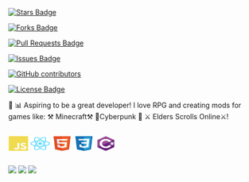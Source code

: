 <a align="center" alt="Caio-Stars" href="https://github.com/CaioBrum/stargazers"><img src="https://img.shields.io/github/stars/abhisheknaiidu/awesome-github-profile-readme" alt="Stars Badge"/></a>

<a align="center" alt="Caio-Forks" href="https://github.com/CaioBrum/network/members"><img src="https://img.shields.io/github/forks/abhisheknaiidu/awesome-github-profile-readme" alt="Forks Badge"/></a>

<a align="center" alt="Caio-Pulls" href="https://github.com/abhisheknaiidu/CaioBrum/pulls"><img src="https://img.shields.io/github/issues-pr/abhisheknaiidu/awesome-github-profile-readme" alt="Pull Requests Badge"/></a>

<a align="center" alt="Caio-Issues" href="https://github.com/abhisheknaiidu/CaioBrum/issues"><img src="https://img.shields.io/github/issues/abhisheknaiidu/awesome-github-profile-readme" alt="Issues Badge"/></a>

<a align="center" alt="Caio-Contributors" href="https://github.com/abhisheknaiidu/CaioBrum/graphs/contributors"><img alt="GitHub contributors" src="https://img.shields.io/github/contributors/abhisheknaiidu/awesome-github-profile-readme?color=2b9348"></a>

<a align="center" alt="Caio-Blob" href="https://github.com/CaioBrum/blob/master/LICENSE"><img src="https://img.shields.io/github/license/abhisheknaiidu/awesome-github-profile-readme?color=2b9348" alt="License Badge"/></a>

🔬 📊 Aspiring to be a great developer! 
I love RPG and creating mods for games like:
            ⚒️ Minecraft⚒️
            🎴Cyberpunk 🎴
        ⚔️ Elders Scrolls Online⚔️!

<div style="display: inline_block"><br>
  <img align="center" alt="Caio-Js" height="30" width="40" src="https://raw.githubusercontent.com/devicons/devicon/master/icons/javascript/javascript-plain.svg">
  <img align="center" alt="Caio-React" height="30" width="40" src="https://raw.githubusercontent.com/devicons/devicon/master/icons/react/react-original.svg">
  <img align="center" alt="Caio-HTML" height="30" width="40" src="https://raw.githubusercontent.com/devicons/devicon/master/icons/html5/html5-original.svg">
  <img align="center" alt="Caio-CSS" height="30" width="40" src="https://raw.githubusercontent.com/devicons/devicon/master/icons/css3/css3-original.svg">
  <img align="center" alt="Caio-Csharp" height="30" width="40" src="https://raw.githubusercontent.com/devicons/devicon/master/icons/csharp/csharp-original.svg">
</div>
  
  ##
 
<div> 
  <a href="https://instagram.com/insta_caiobrum" target="_blank"><img src="https://img.shields.io/badge/-Instagram-%23E4405F?style=for-the-badge&logo=instagram&logoColor=white" target="_blank"></a>
  <a href = "mailto:caiobrumgiga@gmail.com"><img src="https://img.shields.io/badge/-Gmail-%23333?style=for-the-badge&logo=gmail&logoColor=white" target="_blank"></a>
  <a href="https://www.linkedin.com/in/caio-brum-3b027521b/" target="_blank"><img src="https://img.shields.io/badge/-LinkedIn-%230077B5?style=for-the-badge&logo=linkedin&logoColor=white" target="_blank"></a> 

  
</div>
